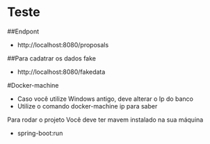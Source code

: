 # Teste

##Endpont
- http://localhost:8080/proposals

##Para cadatrar os dados fake
- http://localhost:8080/fakedata

#Docker-machine
- Caso você utilize Windows antigo, deve alterar o Ip do banco 
- Utilize o comando docker-machine ip  para saber 


Para rodar o projeto
Você deve ter  mavem instalado na sua máquina
- spring-boot:run
    


